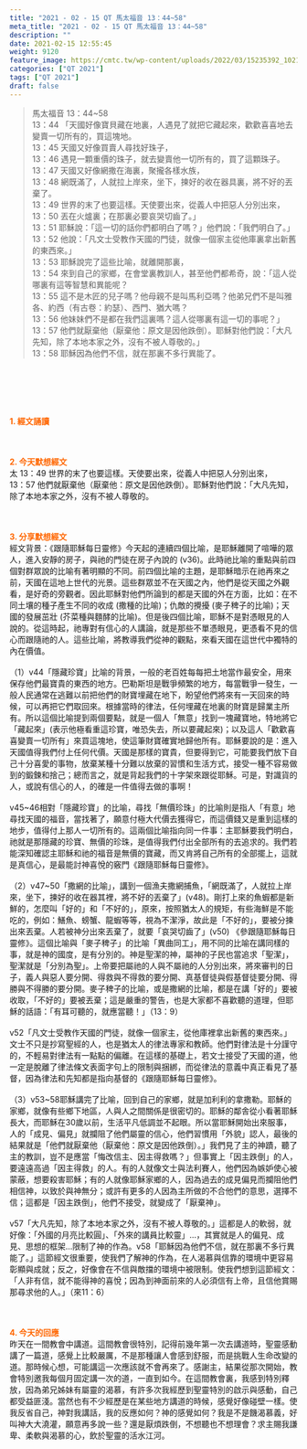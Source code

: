 ```yaml
---
title: "2021 - 02 - 15 QT 馬太福音 13：44~58"
meta_title: "2021 - 02 - 15 QT 馬太福音 13：44~58"
description: ""
date: 2021-02-15 12:55:45
weight: 9120
feature_image: https://cmtc.tw/wp-content/uploads/2022/03/15235392_10211799862337740_180693556567566654_o-1.webp
categories: ["QT 2021"]
tags: ["QT 2021"]
draft: false
---
```


<blockquote>馬太福音 13：44~58<br />
13：44 「天國好像寶貝藏在地裏，人遇見了就把它藏起來，歡歡喜喜地去變賣一切所有的，買這塊地。<br />
13：45 天國又好像買賣人尋找好珠子，<br />
13：46 遇見一顆重價的珠子，就去變賣他一切所有的，買了這顆珠子。<br />
13：47 天國又好像網撒在海裏，聚攏各樣水族，<br />
13：48 網既滿了，人就拉上岸來，坐下，揀好的收在器具裏，將不好的丟棄了。<br />
13：49 世界的末了也要這樣。天使要出來，從義人中把惡人分別出來，<br />
13：50 丟在火爐裏；在那裏必要哀哭切齒了。」<br />
13：51 耶穌說：「這一切的話你們都明白了嗎？」他們說：「我們明白了。」<br />
13：52 他說：「凡文士受教作天國的門徒，就像一個家主從他庫裏拿出新舊的東西來。」<br />
13：53 耶穌說完了這些比喻，就離開那裏，<br />
13：54 來到自己的家鄉，在會堂裏教訓人，甚至他們都希奇，說：「這人從哪裏有這等智慧和異能呢？<br />
13：55 這不是木匠的兒子嗎？他母親不是叫馬利亞嗎？他弟兄們不是叫雅各、約西（有古卷：約瑟）、西門、猶大嗎？<br />
13：56 他妹妹們不是都在我們這裏嗎？這人從哪裏有這一切的事呢？」<br />
13：57 他們就厭棄他（厭棄他：原文是因他跌倒）。耶穌對他們說：「大凡先知，除了本地本家之外，沒有不被人尊敬的。」<br />
13：58 耶穌因為他們不信，就在那裏不多行異能了。</blockquote><br />
&nbsp;<br />
<br />
&nbsp;<br />
<br />
<span style="color: #ff6600;"><strong>1. </strong><strong>經文誦讀</strong></span><br />
<br />
<span style="color: #ff6600;"><strong> </strong></span><br />
<br />
<span style="color: #ff6600;"><strong>2. 今天默想</strong><strong>經文<br />
</strong></span>太 13：49 世界的末了也要這樣。天使要出來，從義人中把惡人分別出來，<br />
13：57 他們就厭棄他（厭棄他：原文是因他跌倒）。耶穌對他們說：「大凡先知，除了本地本家之外，沒有不被人尊敬的。<br />
<br />
&nbsp;<br />
<br />
<span style="color: #ff6600;"><strong>3. 分享默想經文<br />
</strong></span>經文背景：《跟隨耶穌每日靈修》今天起的連續四個比喻，是耶穌離開了喧嘩的眾人，進入安靜的房子，與祂的門徒在房子內說的 (v36)。此時祂比喻的重點與前四個對群眾說的比喻有著明顯的不同。前四個比喻的主題，是耶穌暗示在祂再來之前，天國在這地上世代的光景。這些群眾並不在天國之內，他們是從天國之外觀看，是好奇的旁觀者。因此耶穌對他們所論到的都是天國的外在方面，比如：在不同土壤的種子產生不同的收成 (撒種的比喻)；仇敵的攪擾 (麥子稗子的比喻)；天國的發展茁壯 (芥菜種與麵酵的比喻)。但是後四個比喻，耶穌不是對憑眼見的人說的。從這時起，祂專對有信心的人講論，就是那些不單憑眼見，更憑看不見的信心而跟隨祂的人。這些比喻，將教導我們從神的觀點，來看天國在這世代中獨特的內在價值。<br />
<br />
（1）v44「隱藏珍寶」比喻的背景，一般的老百姓每每把土地當作最安全，用來保存他們最寶貴的東西的地方。巴勒斯坦是戰爭頻繁的地方，每當戰爭一發生，一般人民通常在逃難以前把他們的財寶埋藏在地下，盼望他們將來有一天回來的時候，可以再把它們取回來。根據當時的律法，任何埋藏在地裏的財寶是歸業主所有。所以這個比喻提到兩個要點，就是一個人「無意」找到一塊藏寶地，特地將它「藏起來」(表示他極看重這珍寶，唯恐失去，所以要藏起來)；以及這人「歡歡喜喜變賣一切所有」來買這塊地，使這筆財寶確實地歸他所有。耶穌要說的是：進入天國值得我們付上任何代價。天國是那樣的寶貴，但要得到它，可能要我們放下自己十分喜愛的事物，放棄某種十分難以放棄的習慣和生活方式，接受一種不容易做到的鍛鍊和捨己；總而言之，就是背起我們的十字架來跟從耶穌。可是，對識貨的人，或說有信心的人，的確是一件值得去做的事啊！<br />
<br />
v45~46相對「隱藏珍寶」的比喻，尋找「無價珍珠」的比喻則是指人「有意」地尋找天國的福音，當找著了，願意付極大代價去獲得它，而這價錢又是重到這樣的地步，值得付上那人一切所有的。這兩個比喻指向同一件事：主耶穌要我們明白，祂就是那隱藏的珍寶、無價的珍珠，是值得我們付出全部所有的去追求的。我們若能深知確認主耶穌和祂的福音是無價的寶藏，而又肯將自己所有的全部擺上，這就是真信心，是最能討神喜悅的竅門《跟隨耶穌每日靈修》。<br />
<br />
（2）v47~50「撒網的比喻」，講到一個漁夫撒網捕魚，「網既滿了，人就拉上岸來，坐下，揀好的收在器其裡，將不好的丟棄了」(v48)。剛打上來的魚蝦都是新鮮的，怎麼叫「好的」和「不好的」，原來，按照猶太人的規矩，有些海鮮是不能吃的，例如：鱔魚、螃蟹、龍蝦等等，視為不潔淨，故此是「不好的」，要被分揀出來丟棄。人若被神分出來丟棄了，就要「哀哭切齒了」(v50) 《參跟隨耶穌每日靈修》。這個比喻與「麥子稗子」的比喻「異曲同工」，用不同的比喻在講同樣的事，就是神的國度，是有分別的。神是聖潔的神，屬神的子民也當追求「聖潔」，聖潔就是「分別為聖」。上帝要把屬祂的人與不屬祂的人分別出來，將來審判的日子，義人與惡人要分開、得救與不得救的要分開、真基督徒與假基督徒要分開、得勝與不得勝的要分開。麥子稗子的比喻，或是撒網的比喻，都是在講「好的」要被收取，「不好的」要被丟棄；這是嚴重的警告，也是大家都不喜歡聽的道理，但耶穌的話語：「有耳可聽的，就應當聽！」（13：9）<br />
<br />
v52「凡文士受教作天國的門徒，就像一個家主，從他庫裡拿出新舊的東西來。」文士不只是抄寫聖經的人，也是猶太人的律法專家和教師。他們對律法是十分謹守的，不輕易對律法有一點點的偏離。在這樣的基礎上，若文士接受了天國的道，他一定是脫離了律法條文表面字句上的限制與捆綁，而從律法的意義中真正看見了基督，因為律法和先知都是指向基督的《跟隨耶穌每日靈修》。<br />
<br />
（3）v53~58耶穌講完了比喻，回到自己的家鄉，就是加利利的拿撒勒。耶穌的家鄉，就像有些鄉下地區，人與人之間關係是很密切的。耶穌的鄰舎從小看著耶穌長大，而耶穌在30歲以前，生活平凡低調並不起眼。所以當耶穌開始出來服事，人的「成見、偏見」就攔阻了他們屬靈的信心，他們習慣用「外貌」認人，最後的結果就是「他們就厭棄他（厭棄他：原文是因他跌倒）。」我們見了主的神蹟，聽了主的教訓，豈不是應當「悔改信主、因主得救嗎？」但事實上「因主跌倒」的人，要遠遠高過「因主得救」的人。有的人就像文士與法利賽人，他們因為嫉妒使心被蒙蔽，想要殺害耶穌；有的人就像耶穌家鄉的人，因為過去的成見偏見而攔阻他們相信神，以致於與神無分；或許有更多的人因為主所做的不合他們的意思，選擇不信；這都是「因主跌倒」，他們不接受，就變成了「厭棄神」。<br />
<br />
v57「大凡先知，除了本地本家之外，沒有不被人尊敬的。」這都是人的軟弱，就好像：「外國的月亮比較圓」、「外來的講員比較靈」…，其實就是人的偏見、成見、思想的框架…限制了神的作為。v58「耶穌因為他們不信，就在那裏不多行異能了。」這節經文很重要，使我們了解神的作為，在人渴慕與信靠的環境中更容易彰顯與成就；反之，好像會在不信與敵擋的環境中被限制。使我們想到這節經文：「人非有信，就不能得神的喜悅；因為到神面前來的人必須信有上帝，且信他賞賜那尋求他的人。」（來11：6）<br />
<br />
&nbsp;<br />
<br />
<span style="color: #ff6600;"><strong>4. 今天的回應<br />
</strong></span>昨天在一間教會中講道。這間教會很特別，記得前幾年第一次去講道時，聖靈感動講了一篇道，感覺上比較嚴厲，不是那種讓人會感到舒服，而是挑戰人生命改變的道。那時候心想，可能講這一次應該就不會再來了。感謝主，結果從那次開始，教會特別邀我每個月固定講一次的道，一直到如今。在這間教會裏，我感到特別釋放，因為弟兄姊妹有屬靈的渴慕，有許多次我經歷到聖靈特別的啟示與感動，自己都受益匪淺。當然也有不少經歷是在某些地方講道的時候，感覺好像碰壁一樣。使我反省自己，神對我講話，我的反應如何？神的感覺如何？我是不是饑渴慕義，好叫神大大澆灌，願意再多說一些？還是厭煩跌倒，不想聽也不想理會？求主賜我謙卑、柔軟與渴慕的心，飲於聖靈的活水江河。<br />
<br />
&nbsp;<br />
<br />
&nbsp;
        